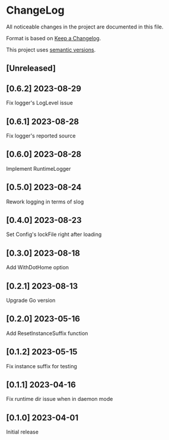 ChangeLog
=========

All noticeable changes in the project  are documented in this file.

Format is based on [Keep a Changelog](https://keepachangelog.com/en/1.0.0/).

This project uses [semantic versions](https://semver.org/spec/v2.0.0.html).

## [Unreleased]

## [0.6.2] 2023-08-29

Fix logger's LogLevel issue

## [0.6.1] 2023-08-28

Fix logger's reported source

## [0.6.0] 2023-08-28

Implement RuntimeLogger

## [0.5.0] 2023-08-24

Rework logging in terms of slog

## [0.4.0] 2023-08-23

Set Config's lockFile right after loading

## [0.3.0] 2023-08-18

Add WithDotHome option

## [0.2.1] 2023-08-13

Upgrade Go version

## [0.2.0] 2023-05-16

Add ResetInstanceSuffix function

## [0.1.2] 2023-05-15

 Fix instance suffix for testing

## [0.1.1] 2023-04-16

 Fix runtime dir issue when in daemon mode

## [0.1.0] 2023-04-01

Initial release
